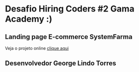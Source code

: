 # Desafio Hiring Coders #2 Gama Academy :)
## Landing page E-commerce SystemFarma

Veja o projeto online [clique aqui](https://blue-week-systemfarma.netlify.app)

## Desenvolvedor George Lindo Torres